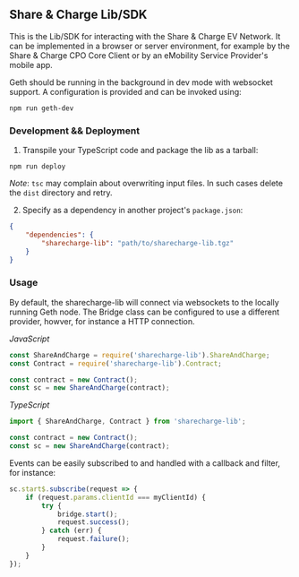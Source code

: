 ## Share & Charge Lib/SDK

This is the Lib/SDK for interacting with the Share & Charge EV Network. It can be implemented in a browser or server environment, for example by the Share & Charge CPO Core Client or by an eMobility Service Provider's mobile app. 

Geth should be running in the background in dev mode with websocket support. A configuration is provided and can be invoked using:
```
npm run geth-dev
```

### Development && Deployment

1. Transpile your TypeScript code and package the lib as a tarball:
```
npm run deploy
```

*Note*: `tsc` may complain about overwriting input files. In such cases delete the `dist` directory and retry.

2. Specify as a dependency in another project's `package.json`:
```json
{
    "dependencies": {
        "sharecharge-lib": "path/to/sharecharge-lib.tgz"
    }
}
```

### Usage

By default, the sharecharge-lib will connect via websockets to the locally running Geth node. The Bridge class can be configured to use a different provider, howver, for instance a HTTP connection.

*JavaScript*
```js
const ShareAndCharge = require('sharecharge-lib').ShareAndCharge; 
const Contract = require('sharecharge-lib').Contract;

const contract = new Contract();
const sc = new ShareAndCharge(contract);
```

*TypeScript*
```ts
import { ShareAndCharge, Contract } from 'sharecharge-lib';

const contract = new Contract();
const sc = new ShareAndCharge(contract);
```


Events can be easily subscribed to and handled with a callback and filter, for instance:

```js
sc.start$.subscribe(request => {
    if (request.params.clientId === myClientId) {
        try {
            bridge.start();
            request.success();
        } catch (err) {
            request.failure();
        }
    }
});
```
